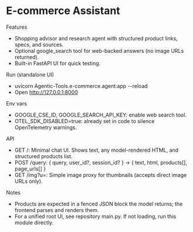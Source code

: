 # E-commerce Assistant

Features
- Shopping advisor and research agent with structured product links, specs, and sources.
- Optional google_search tool for web-backed answers (no image URLs returned).
- Built-in FastAPI UI for quick testing.

Run (standalone UI)
- uvicorn Agentic-Tools.e-commerce.agent:app --reload
- Open http://127.0.0.1:8000

Env vars
- GOOGLE_CSE_ID, GOOGLE_SEARCH_API_KEY: enable web search tool.
- OTEL_SDK_DISABLED=true: already set in code to silence OpenTelemetry warnings.

API
- GET /: Minimal chat UI. Shows text, any model-rendered HTML, and structured products list.
- POST /query: { query, user_id?, session_id? } -> { text, html, products[], page_urls[] }
- GET /img?u=: Simple image proxy for thumbnails (accepts direct image URLs only).

Notes
- Products are expected in a fenced JSON block the model returns; the frontend parses and renders them.
- For a unified root UI, see repository main.py. If not loading, run this module directly.
